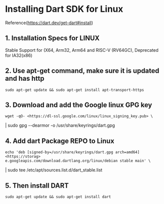 # Installing Dart SDK for Linux

Reference(<https://dart.dev/get-dart#install>)

## 1. Installation Specs for LINUX

Stable Support for (X64, Arm32, Arm64 and RISC-V (RV64GC),
Deprecated for IA32(x86)

## 2. Use apt-get command, make sure it is updated and has http

    sudo apt-get update && sudo apt-get install apt-transport-https

## 3. Download and add the Google linux GPG key

    wget -qO- <https://dl-ssl.google.com/linux/linux_signing_key.pub> \
  | sudo gpg  --dearmor -o /usr/share/keyrings/dart.gpg

## 4. Add dart Package REPO to Linux

    echo 'deb [signed-by=/usr/share/keyrings/dart.gpg arch=amd64] <https://storag>    e.googleapis.com/download.dartlang.org/linux/debian stable main' \
  | sudo tee /etc/apt/sources.list.d/dart_stable.list

## 5. Then install DART

    sudo apt-get update && sudo apt-get install dart
